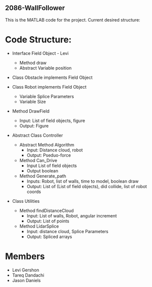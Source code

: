 ## 2086-WallFollower

This is the MATLAB code for the project. Current desired structure:

# Code Structure:

* Interface Field Object - Levi
	 * Method draw
	 * Abstract Variable position
* Class Obstacle implements Field Object
	
* Class Robot implements Field Object
	 * Variable Splice Parameters
	 * Variable Size

* Method DrawField
	 * Input: List of field objects, figure
	 * Output: Figure

* Abstract Class Controller
	 * Abstract Method Algorithm
		 * Input: Distance cloud, robot
		 * Output: Pseduo-force
	 * Method Can_Drive
		 * Input List of field objects
		 * Output boolean
	 * Method Generate_path
		 * Inputs: Robot, list of walls, time to model, boolean draw
		 * Output: List of (List of field objects), did collide, list of robot coords

* Class Utilities
	 * Method findDistanceCloud
		 * Input: List of walls, Robot, angular increment
		 * Output: List of points
	 * Method LidarSplice
		 * Input: distance cloud, Splice Parameters
		 * Output: Spliced arrays


# Members
 - Levi Gershon
 - Tareq Dandachi
 - Jason Daniels
